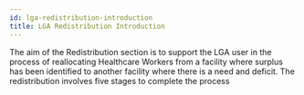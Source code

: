 ```yaml
---
id: lga-redistribution-introduction
title: LGA Redistribution Introduction
---
```


The aim of the Redistribution section is to support the LGA user in the process of reallocating Healthcare Workers from a facility where surplus has been identified to another facility where there is a need and deficit. The redistribution involves five stages to complete the process
